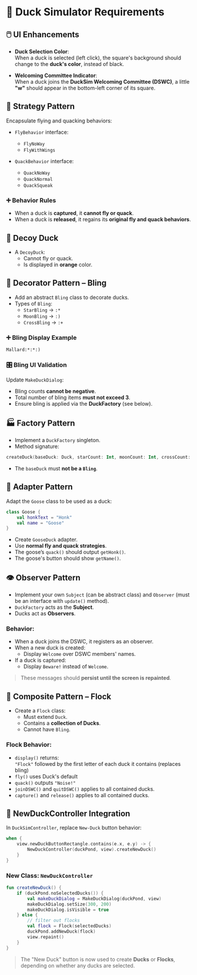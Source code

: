 
# 🦆 Duck Simulator Requirements

## 🖱️ UI Enhancements

- **Duck Selection Color**:  
  When a duck is selected (left click), the square's background should change to the **duck's color**, instead of black.

- **Welcoming Committee Indicator**:  
  When a duck joins the **DuckSim Welcoming Committee (DSWC)**, a little **"w"** should appear in the bottom-left corner of its square.

## 🧠 Strategy Pattern

Encapsulate flying and quacking behaviors:

- `FlyBehavior` interface:
  - `FlyNoWay`
  - `FlyWithWings`

- `QuackBehavior` interface:
  - `QuackNoWay`
  - `QuackNormal`
  - `QuackSqueak`

### ➕ Behavior Rules

- When a duck is **captured**, it **cannot fly or quack**.
- When a duck is **released**, it regains its **original fly and quack behaviors**.

## 🦆 Decoy Duck

- A `DecoyDuck`:
  - Cannot fly or quack.
  - Is displayed in **orange** color.

## 💍 Decorator Pattern – Bling

- Add an abstract `Bling` class to decorate ducks.
- Types of `Bling`:
  - `StarBling` → `:*`
  - `MoonBling` → `:)`
  - `CrossBling` → `:+`

### ➕ Bling Display Example
`Mallard:*:*:)`

### 🎛️ Bling UI Validation
Update `MakeDuckDialog`:
- Bling counts **cannot be negative**.
- Total number of bling items **must not exceed 3**.
- Ensure bling is applied via the **DuckFactory** (see below).

## 🏭 Factory Pattern

- Implement a `DuckFactory` singleton.
- Method signature:

```kotlin
createDuck(baseDuck: Duck, starCount: Int, moonCount: Int, crossCount: Int): Duck
```

- The `baseDuck` must **not be a `Bling`**.

## 🔌 Adapter Pattern

Adapt the `Goose` class to be used as a duck:

```kotlin
class Goose {
    val honkText = "Honk"
    val name = "Goose"
}
```

- Create `GooseDuck` adapter.
- Use **normal fly and quack strategies**.
- The goose’s `quack()` should output `getHonk()`.
- The goose's button should show `getName()`.

## 👁️ Observer Pattern

- Implement your own `Subject` (can be abstract class) and `Observer` (must be an interface with `update()` method).
- `DuckFactory` acts as the **Subject**.
- Ducks act as **Observers**.

### Behavior:
- When a duck joins the DSWC, it registers as an observer.
- When a new duck is created:
  - Display `Welcome` over DSWC members' names.
- If a duck is captured:
  - Display `Beware!` instead of `Welcome`.

> These messages should **persist until the screen is repainted**.

## 🧩 Composite Pattern – Flock

- Create a `Flock` class:
  - Must extend `Duck`.
  - Contains a **collection of Ducks**.
  - Cannot have `Bling`.

### Flock Behavior:
- `display()` returns:  
  `"Flock"` followed by the first letter of each duck it contains (replaces bling)
- `fly()` uses Duck's default
- `quack()` outputs `"Noise!"`
- `joinDSWC()` and `quitDSWC()` applies to all contained ducks.
- `capture()` and `release()` applies to all contained ducks.

## 🧠 NewDuckController Integration

In `DuckSimController`, replace `New-Duck` button behavior:

```kotlin
when {
    view.newDuckButtonRectangle.contains(e.x, e.y) -> {
        NewDuckController(duckPond, view).createNewDuck()
    }
}
```

### New Class: `NewDuckController`

```kotlin
fun createNewDuck() {
    if (duckPond.noSelectedDucks()) {
        val makeDuckDialog = MakeDuckDialog(duckPond, view)
        makeDuckDialog.setSize(300, 200)
        makeDuckDialog.isVisible = true
    } else {
        // filter out flocks
        val flock = Flock(selectedDucks)
        duckPond.addNewDuck(flock)
        view.repaint()
    }
}
```

> The "New Duck" button is now used to create **Ducks** or **Flocks**, depending on whether any ducks are selected.
